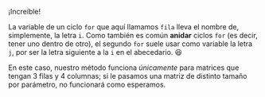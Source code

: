 ¡Increíble!

La variable de un ciclo `for` que aquí llamamos `fila` lleva el nombre de, simplemente, la letra `i`. Como también es común **anidar** ciclos `for` (es decir, tener uno dentro de otro), el segundo `for` suele usar como variable la letra `j`, por ser la letra siguiente a la `i` en el abecedario. :satisfied:

En este caso, nuestro método funciona *únicamente* para matrices que tengan 3 filas y 4 columnas; si le pasamos una matriz de distinto tamaño por parámetro, no funcionará como esperamos.